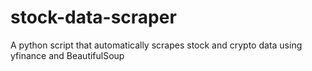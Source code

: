 # stock-data-scraper
A python script that automatically scrapes stock and crypto data using yfinance and BeautifulSoup
